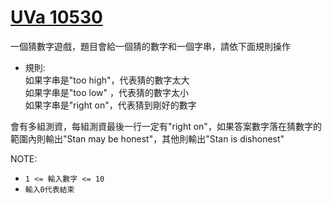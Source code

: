 # [UVa 10530](https://vjudge.net/problem/UVA-10530)  

一個猜數字遊戲，題目會給一個猜的數字和一個字串，請依下面規則操作  

* 規則:  
  如果字串是"too high"，代表猜的數字太大  
  如果字串是"too low" ，代表猜的數字太小  
  如果字串是"right on"，代表猜到剛好的數字  

會有多組測資，每組測資最後一行一定有"right on"，如果答案數字落在猜數字的範圍內則輸出"Stan may be honest"，其他則輸出"Stan is dishonest"  

NOTE:  
  * `1 <= 輸入數字 <= 10`
  * `輸入0代表結束`

